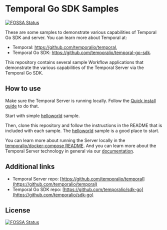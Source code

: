 # Temporal Go SDK Samples

[![FOSSA Status](https://app.fossa.com/api/projects/git%2Bgithub.com%2Ftemporalio%2Ftemporal-go-samples.svg?type=shield)](https://app.fossa.com/projects/git%2Bgithub.com%2Ftemporalio%2Ftemporal-go-samples?ref=badge_shield)

These are some samples to demonstrate various capabilities of Temporal Go SDK and server.  You can learn more about Temporal at:
* Temporal: https://github.com/temporalio/temporal,
* Temporal Go SDK: https://github.com/temporalio/temporal-go-sdk.

This repository contains several sample Workflow applications that demonstrate the various capabilities of the Temporal Server via the Temporal Go SDK.

## How to use

Make sure the Temporal Server is running locally.
Follow the [Quick install guide](https://docs.temporal.io/docs/server/quick-install) to do that.

Start with simple [helloworld](helloworld/README.md) sample.

Then, clone this repository and follow the instructions in the README that is included with each sample.
The [helloworld](helloworld/README.md) sample is a good place to start.

You can learn more about running the Server locally in the [temporalio/docker-compose README](https://github.com/temporalio/docker-compose/blob/main/README.md).
And you can learn more about the Temporal Server technology in general via our [documentation](https://docs.temporal.io/).

## Additional links

- Temporal Server repo: [https://github.com/temporalio/temporal](https://github.com/temporalio/temporal)
- Temporal Go SDK repo: [https://github.com/temporalio/sdk-go](https://github.com/temporalio/sdk-go)

## License
[![FOSSA Status](https://app.fossa.com/api/projects/git%2Bgithub.com%2Ftemporalio%2Ftemporal-go-samples.svg?type=large)](https://app.fossa.com/projects/git%2Bgithub.com%2Ftemporalio%2Ftemporal-go-samples?ref=badge_large)
